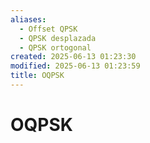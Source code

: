 ```yaml
---
aliases:
  - Offset QPSK
  - QPSK desplazada
  - QPSK ortogonal
created: 2025-06-13 01:23:30
modified: 2025-06-13 01:23:59
title: OQPSK
---
```


# OQPSK
